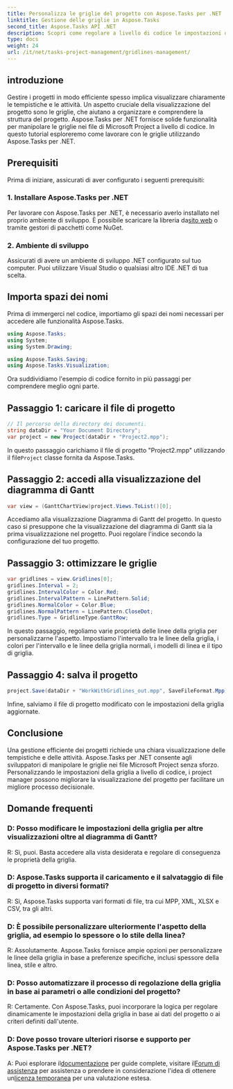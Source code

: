 ```yaml
---
title: Personalizza le griglie del progetto con Aspose.Tasks per .NET
linktitle: Gestione delle griglie in Aspose.Tasks
second_title: Aspose.Tasks API .NET
description: Scopri come regolare a livello di codice le impostazioni della griglia nei file di Microsoft Project utilizzando Aspose.Tasks per .NET, visualizzazione del progetto ed efficienza di gestione.
type: docs
weight: 24
url: /it/net/tasks-project-management/gridlines-management/
---
```

## introduzione
Gestire i progetti in modo efficiente spesso implica visualizzare chiaramente le tempistiche e le attività. Un aspetto cruciale della visualizzazione del progetto sono le griglie, che aiutano a organizzare e comprendere la struttura del progetto. Aspose.Tasks per .NET fornisce solide funzionalità per manipolare le griglie nei file di Microsoft Project a livello di codice. In questo tutorial esploreremo come lavorare con le griglie utilizzando Aspose.Tasks per .NET.
## Prerequisiti
Prima di iniziare, assicurati di aver configurato i seguenti prerequisiti:
### 1. Installare Aspose.Tasks per .NET
Per lavorare con Aspose.Tasks per .NET, è necessario averlo installato nel proprio ambiente di sviluppo. È possibile scaricare la libreria da[sito web](https://releases.aspose.com/tasks/net/) o tramite gestori di pacchetti come NuGet.
### 2. Ambiente di sviluppo
Assicurati di avere un ambiente di sviluppo .NET configurato sul tuo computer. Puoi utilizzare Visual Studio o qualsiasi altro IDE .NET di tua scelta.
## Importa spazi dei nomi
Prima di immergerci nel codice, importiamo gli spazi dei nomi necessari per accedere alle funzionalità Aspose.Tasks.

```csharp
using Aspose.Tasks;
using System;
using System.Drawing;

using Aspose.Tasks.Saving;
using Aspose.Tasks.Visualization;
```

Ora suddividiamo l'esempio di codice fornito in più passaggi per comprendere meglio ogni parte.
## Passaggio 1: caricare il file di progetto
```csharp
// Il percorso della directory dei documenti.
string dataDir = "Your Document Directory";
var project = new Project(dataDir + "Project2.mpp");
```
 In questo passaggio carichiamo il file di progetto "Project2.mpp" utilizzando il file`Project` classe fornita da Aspose.Tasks.
## Passaggio 2: accedi alla visualizzazione del diagramma di Gantt
```csharp
var view = (GanttChartView)project.Views.ToList()[0];
```
Accediamo alla visualizzazione Diagramma di Gantt del progetto. In questo caso si presuppone che la visualizzazione del diagramma di Gantt sia la prima visualizzazione nel progetto. Puoi regolare l'indice secondo la configurazione del tuo progetto.
## Passaggio 3: ottimizzare le griglie
```csharp
var gridlines = view.Gridlines[0];
gridlines.Interval = 2;
gridlines.IntervalColor = Color.Red;
gridlines.IntervalPattern = LinePattern.Solid;
gridlines.NormalColor = Color.Blue;
gridlines.NormalPattern = LinePattern.CloseDot;
gridlines.Type = GridlineType.GanttRow;
```
In questo passaggio, regoliamo varie proprietà delle linee della griglia per personalizzarne l'aspetto. Impostiamo l'intervallo tra le linee della griglia, i colori per l'intervallo e le linee della griglia normali, i modelli di linea e il tipo di griglia.
## Passaggio 4: salva il progetto
```csharp
project.Save(dataDir + "WorkWithGridlines_out.mpp", SaveFileFormat.Mpp);
```
Infine, salviamo il file di progetto modificato con le impostazioni della griglia aggiornate.
## Conclusione
Una gestione efficiente dei progetti richiede una chiara visualizzazione delle tempistiche e delle attività. Aspose.Tasks per .NET consente agli sviluppatori di manipolare le griglie nei file Microsoft Project senza sforzo. Personalizzando le impostazioni della griglia a livello di codice, i project manager possono migliorare la visualizzazione del progetto per facilitare un migliore processo decisionale.
## Domande frequenti
### D: Posso modificare le impostazioni della griglia per altre visualizzazioni oltre al diagramma di Gantt?
R: Sì, puoi. Basta accedere alla vista desiderata e regolare di conseguenza le proprietà della griglia.
### D: Aspose.Tasks supporta il caricamento e il salvataggio di file di progetto in diversi formati?
R: Sì, Aspose.Tasks supporta vari formati di file, tra cui MPP, XML, XLSX e CSV, tra gli altri.
### D: È possibile personalizzare ulteriormente l'aspetto della griglia, ad esempio lo spessore o lo stile della linea?
R: Assolutamente. Aspose.Tasks fornisce ampie opzioni per personalizzare le linee della griglia in base a preferenze specifiche, inclusi spessore della linea, stile e altro.
### D: Posso automatizzare il processo di regolazione della griglia in base ai parametri o alle condizioni del progetto?
R: Certamente. Con Aspose.Tasks, puoi incorporare la logica per regolare dinamicamente le impostazioni della griglia in base ai dati del progetto o ai criteri definiti dall'utente.
### D: Dove posso trovare ulteriori risorse e supporto per Aspose.Tasks per .NET?
 A: Puoi esplorare il[documentazione](https://reference.aspose.com/tasks/net/) per guide complete, visitare il[Forum di assistenza](https://forum.aspose.com/c/tasks/15) per assistenza o prendere in considerazione l'idea di ottenere un[licenza temporanea](https://purchase.aspose.com/temporary-license/) per una valutazione estesa.